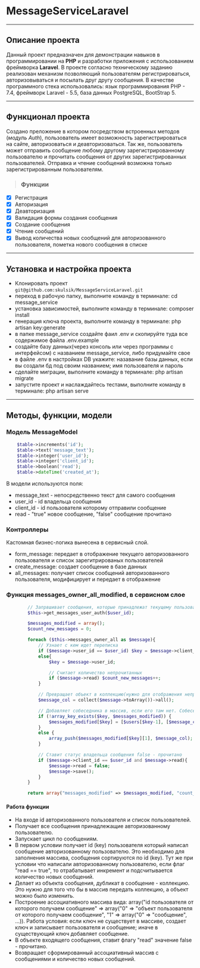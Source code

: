 # MessageServiceLaravel
___

## Описание проекта
Данный проект предназначен для демонстрации навыков в программировании на **PHP** и разработки приложения с использованием фреймворка **Laravel**. В проекте согласно техническому заданию реализован механизм позволяющий пользователям регистрироваться, авторизовываться и посылать друг другу сообщения. В качестве программного стека использовались: язык программирования PHP - 7.4, фреймворк Laravel - 5.5, база данных PostgreSQL, BootStrap 5.

___

## Функционал проекта
Создано преложение в котором посредством встроенных методов (*модуль Auth*), пользователь имеет возможность зарегистрироваться на сайте, авторизоваться и деавторизоваться. Так же, пользователь может отправить сообщение любому другому зарегистрированному пользователю и прочитать сообщения от других зарегистрированных пользователей. Отправка и чтение сообщений возможна только зарегистрированным пользователям. 
> ### Функции
 - [x] Регистрация
 - [x] Авторизация
 - [x] Деавторизация
 - [x] Валидация формы создания сообщения
 - [x] Создание сообщения
 - [x] Чтение сообщений
 - [x] Вывод количества новых сообщений для авторизованного пользователя, пометка нового сообщения в списке

___

## Установка и настройка проекта
+ Клонировать проект ```git@github.com:skulsik/MessageServiceLaravel.git```
+ переход в рабочую папку, выполните команду в терминале: cd message_service
+ установка зависимостей, выполните команду в терминале: composer install
+ генерация ключа проекта, выполните команду в терминале: php artisan key:generate
+ в папке message_service создайте фаил .env и скопируйте туда все содержимое файла .env.example
+ создайте базу данных(через консоль или через программы с интерфейсом) с названием message_service, либо придумайте свое
+ в файле .env в настройках DB укажите: назавание базы данных, если вы создали бд под своим названием; имя пользователя и пароль
+ сделайте миграции, выполните команду в терминале: php artisan migrate
+ запустите проект и наслаждайтесь тестами, выполните команду в терминале: php artisan serve

___

## Методы, функции, модели
### Модель MessageModel
```php
    $table->increments('id');
    $table->text('message_text');
    $table->integer('user_id');
    $table->integer('client_id');
    $table->boolean('read');
    $table->dateTime('created_at');
```
В модели используются поля: 
 - message_text - непосредственно текст для самого сообщения
 - user_id - id владельца сообщения
 - client_id - id пользователя которому отправили сообщение
 - read - "true" новое сообщение, "false" сообщение прочитано

### Контроллеры
Кастомная бизнес-логика вынесена в сервисный слой.

 - form_message: передает в отображение текущего авторизованного пользователя и список зарегитрированых пользователей
 - create_message: создает сообщение в базе данных
 - all_messages: получает список сообщений авторизованного пользователя, модифицирует и передает в отображение

### Функция messages_owner_all_modified, в сервисном слое
```php
        // Запрвшивает сообщения, которые принадлежат текущему пользователю
        $this->get_messages_user_auth($user_id);

        $messages_modified = array();
        $count_new_messages = 0;

        foreach ($this->messages_owner_all as $message){
            // Узнает с кем идет переписка
            if ($message->user_id == $user_id) $key = $message->client_id;
            else{
                $key = $message->user_id;

                // Считает количество непрочитанных
                if ($message->read) $count_new_messages++;
            }

            // Превращает объект в коллекцию(нужно для отображения непрочитанных сообщений)
            $message_col = collect($message->toArray())->all();

            // Добавляет собеседника в массив, если его там нет. Собеседнику добавляет объект сообщения.
            if (!array_key_exists($key, $messages_modified)) {
                $messages_modified[$key] = [$users[$key-1], [$message_col]];
            }
            else {
                array_push($messages_modified[$key][1], $message_col);
            }

            // Ставит статус владельца сообщения false - прочитано
            if ($message->client_id == $user_id and $message->read){
                $message->read = false;
                $message->save();
            }
        }

        return array("messages_modified" => $messages_modified, "count_new_messages" => $count_new_messages);
```

#### Работа функции
 - На входе id авторизованного пользователя и список пользователей. 
 - Получает все сообщения принадлежащие авторизованному пользователю. 
 - Запускает цикл по сообщениям. 
 - В первом условии получает id (key) пользователя который написал сообщение авторизованному пользователю. Это необходимо для заполнения массива, сообщения сортируются по id (key). Тут же при условии что написали авторизованному пользователю, если флаг "read == true", то отрабатывает инкремент и подсчитывается количество новых сообщений.
 - Делает из объекта сообщения, дубликат в сообщение - коллекцию. Это нужно для того что бы в массив передать коллекцию, а объект можно было изменить.
 - Построение ассоциативного массива вида: array("id пользователя от которого получаем сообщение" => array("0" => "объект пользователя от которого получаем сообщение", "1" => array("0" => "сообщение", ...)). Работа условия: если ключ не существует в массиве, создает ключ и записывает пользователя и сообщение; иначе в существующий ключ добавляет сообщение.
 - В объекте входящего сообщения, ставит флагу "read" значение false - прочитано.
 - Возвращает сформированный ассоциативный массив с сообщениями и количество новых сообщений.
